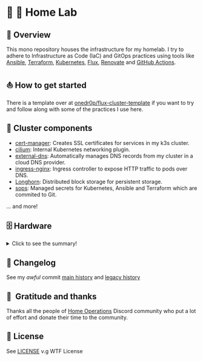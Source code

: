 # 🏡 🧪 Home Lab

## 📖 Overview

This mono repository houses the infrastructure for my homelab. I try to adhere to Infrastructure as Code (IaC) and GitOps practices using tools like [Ansible](https://www.ansible.com/), [Terraform](https://www.terraform.io/), [Kubernetes](https://kubernetes.io/), [Flux](https://github.com/fluxcd/flux2), [Renovate](https://github.com/renovatebot/renovate) and [GitHub Actions](https://github.com/features/actions).

## ⛵ How to get started

There is a template over at [onedr0p/flux-cluster-template](https://github.com/onedr0p/flux-cluster-template) if you want to try and follow along with some of the practices I use here.

## 🎨 Cluster components

+ [cert-manager](https://cert-manager.io/docs/): Creates SSL certificates for services in my k3s cluster.
+ [cilium](https://cilium.io/get-started/): Internal Kubernetes networking plugin.
+ [external-dns](https://github.com/kubernetes-sigs/external-dns): Automatically manages DNS records from my cluster in a cloud DNS provider.
+ [ingress-nginx](https://github.com/kubernetes/ingress-nginx/): Ingress controller to expose HTTP traffic to pods over DNS.
+ [Longhorn](https://longhorn.io): Distributed block storage for persistent storage.
+ [sops](https://github.com/mozilla/sops): Managed secrets for Kubernetes, Ansible and Terraform which are commited to Git.

... and more!

## 🗄️ Hardware
<details>
  <summary>Click to see the summary!</summary>

| Device             | Count | Specs                                                                                                                                                                                                                                                                                                          | OS                                                  | Purpose                |
| ------------------ | ----- | -------------------------------------------------------------------------------------------------------------------------------------------------------------------------------------------------------------------------------------------------------------------------------------------------------------- | --------------------------------------------------- | ---------------------- |
| Desktop PC   | 1     | **CPU** `Intel i3-12100F (4) @ 4.300GHz` <br/> **GPU** `Nvidia GeForce RTX 4070` <br/> **RAM** `128GB` <br/> **M.2 SSD** `2TB` <br/> **HDD SSD** `18TB`                                                                                                                                                       | Ubuntu GNU/Linux  (Pop!OS)                      | Worker node          |
| SeeedStudio Recomputer   | 1     | **CPU** `J4105 CPU @ 2.500GHz` <br/> **GPU** `Intel` <br/> **RAM** `8GB` <br/> **M.2 SSD** `1TB` <br/> **HDD SSD** `0GB`
</details>

## 📜 Changelog

See my _awful_ commit [main history](https://github.com/gelato/homecluster/commits/main) and [legacy history](https://github.com/gelato/homecluster/tree/d75a6360586de8b5b5c4ff6b553b7512cfea5007)

## :handshake:&nbsp; Gratitude and thanks

Thanks all the people of [Home Operations](https://discord.gg/home-operations) Discord community who put a lot of effort and donate their time to the community.

## 🔏 License

See [LICENSE](./LICENSE) v.g WTF License